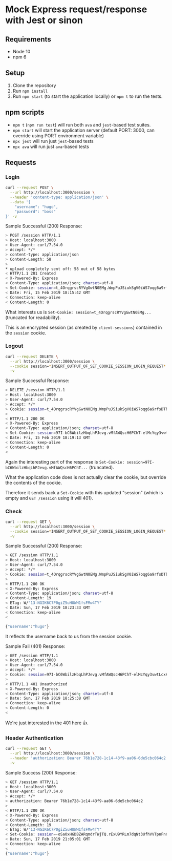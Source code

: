 # Mock Express request/response with Jest or sinon

## Requirements

- Node 10
- npm 6

## Setup

1. Clone the repository
2. Run `npm install`
3. Run `npm start` (to start the application locally) or `npm t` to run the tests.

## npm scripts

- `npm t` (`npm run test`) will run both `ava` and `jest`-based test suites.
- `npm start` will start the application server (default PORT: 3000, can override using PORT environment variable)
- `npx jest` will run just `jest`-based tests
- `npx ava` will run just `ava`-based tests

## Requests

### Login

```sh
curl --request POST \
  --url http://localhost:3000/session \
  --header 'content-type: application/json' \
  --data '{
	"username": "hugo",
	"password": "boss"
}' -v
```

Sample Successful (200) Response:

```sh
> POST /session HTTP/1.1
> Host: localhost:3000
> User-Agent: curl/7.54.0
> Accept: */*
> content-type: application/json
> Content-Length: 58
>
* upload completely sent off: 58 out of 58 bytes
< HTTP/1.1 201 Created
< X-Powered-By: Express
< Content-Type: application/json; charset=utf-8
< Set-Cookie: session=t_4OrqgrscRYVgGwtN0EMg.WmpPuJSiukSgV0iWS7oqg6a9rfsDTbtLcoQQiRkJyydfOjOI8HE9dP2kzcfTmRqR.1550427342962.3600000.Xajry447dwhSnzt1mXYN9SoYzd3PjTyo_Dwli5IrK6Y; path=/; expires=Fri, 15 Feb 2019 19:15:43 GMT; httponly
< Date: Fri, 15 Feb 2019 18:15:42 GMT
< Connection: keep-alive
< Content-Length: 0
```

What interests us is `Set-Cookie: session=t_4OrqgrscRYVgGwtN0EMg...` (truncated for readability).

This is an encrypted session (as created by `client-sessions`) contained in the `session` cookie.

### Logout

```sh
curl --request DELETE \
  --url http://localhost:3000/session \
  --cookie session=*INSERT_OUTPUT_OF_SET_COOKIE_SESSION_LOGIN_REQUEST* \
  -v
```

Sample Successful Response:
```sh
> DELETE /session HTTP/1.1
> Host: localhost:3000
> User-Agent: curl/7.54.0
> Accept: */*
> Cookie: session=t_4OrqgrscRYVgGwtN0EMg.WmpPuJSiukSgV0iWS7oqg6a9rfsDTbtLcoQQiRkJyydfOjOI8HE9dP2kzcfTmRqR.1550427342962.3600000.Xajry447dwhSnzt1mXYN9SoYzd3PjTyo_Dwli5IrK6Y
>
< HTTP/1.1 200 OK
< X-Powered-By: Express
< Content-Type: application/json; charset=utf-8
< Set-Cookie: session=97I-bC6WbilzHbqLhPJevg.vMfAWQscH6PChT-elMcYqy3vwtLcxKtTZ16X1abANHo.1550427342962.3600000.H6y03kGPA0Nd8sIJqDQHaOn4Rb377NOtOEGuGz9Ecu0; path=/; expires=Fri, 15 Feb 2019 19:15:43 GMT; httponly
< Date: Fri, 15 Feb 2019 18:19:13 GMT
< Connection: keep-alive
< Content-Length: 0
<
```

Again the interesting part of the response is `Set-Cookie: session=97I-bC6WbilzHbqLhPJevg.vMfAWQscH6PChT...` (truncated).

What the application code does is not actually clear the cookie, but override the contents of the cookie.

Therefore it sends back a `Set-Cookie` with this updated "session" (which is empty and `GET /session` using it will 401).

### Check

```sh
curl --request GET \
  --url http://localhost:3000/session \
  --cookie session=*INSERT_OUTPUT_OF_SET_COOKIE_SESSION_LOGIN_REQUEST* \
  -v
```

Sample Successful (200) Response:

```sh
> GET /session HTTP/1.1
> Host: localhost:3000
> User-Agent: curl/7.54.0
> Accept: */*
> Cookie: session=t_4OrqgrscRYVgGwtN0EMg.WmpPuJSiukSgV0iWS7oqg6a9rfsDTbtLcoQQiRkJyydfOjOI8HE9dP2kzcfTmRqR.1550427342962.3600000.Xajry447dwhSnzt1mXYN9SoYzd3PjTyo_Dwli5IrK6Y
>
< HTTP/1.1 200 OK
< X-Powered-By: Express
< Content-Type: application/json; charset=utf-8
< Content-Length: 19
< ETag: W/"13-NGIK6C7P0giZ5uHUWH1fsFMw4TY"
< Date: Sun, 17 Feb 2019 18:23:33 GMT
< Connection: keep-alive
<

{"username":"hugo"}
```

It reflects the username back to us from the session cookie.

Sample Fail (401) Response:

```sh
> GET /session HTTP/1.1
> Host: localhost:3000
> User-Agent: curl/7.54.0
> Accept: */*
> Cookie: session=97I-bC6WbilzHbqLhPJevg.vMfAWQscH6PChT-elMcYqy3vwtLcxKtTZ16X1abANHo.1550427342962.3600000.H6y03kGPA0Nd8sIJqDQHaOn4Rb377NOtOEGuGz9Ecu0
>
< HTTP/1.1 401 Unauthorized
< X-Powered-By: Express
< Content-Type: application/json; charset=utf-8
< Date: Sun, 17 Feb 2019 18:25:38 GMT
< Connection: keep-alive
< Content-Length: 0
<
```

We're just interested in the 401 here :+1:.

### Header Authentication

```sh
curl --request GET \
  --url http://localhost:3000/session \
  --header 'authorization: Bearer 76b1e728-1c14-43f9-aa06-6de5cbc064c2' \
  -v
```
Sample Success (200) Response:
```sh
> GET /session HTTP/1.1
> Host: localhost:3000
> User-Agent: curl/7.54.0
> Accept: */*
> authorization: Bearer 76b1e728-1c14-43f9-aa06-6de5cbc064c2
>
< HTTP/1.1 200 OK
< X-Powered-By: Express
< Content-Type: application/json; charset=utf-8
< Content-Length: 19
< ETag: W/"13-NGIK6C7P0giZ5uHUWH1fsFMw4TY"
< Set-Cookie: session=-oSa0xHGDBZARqmdrTWjTQ.rExU9YRLm7dqNt3UfhVVTpnFnG0o_D2ZAlp-xfk3-1XOCFi_7Dc7d-MK3AguoyY8.1550437501888.3600000.tue12japVIW6kiCQ9o8UfTfYnIj5G_2auyeJXdOlOR0; path=/; expires=Sun, 17 Feb 2019 22:05:02 GMT; httponly
< Date: Sun, 17 Feb 2019 21:05:01 GMT
< Connection: keep-alive
<
{"username":"hugo"}
```
